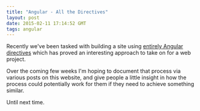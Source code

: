 ```yaml
---
title: "Angular - All the Directives"
layout: post
date: 2015-02-11 17:14:52 GMT
tags: angular
---
```


Recently we've been tasked with building a site using [entirely Angular directives](https://docs.angularjs.org/guide/directive) which has proved an interesting approach to take on for a web project.

Over the coming few weeks I'm hoping to document that process via various posts on this website, and give people a little insight in how the process could potentially work for them if they need to achieve something similar.

Until next time.
